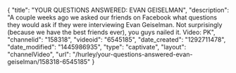 {
    "title": "YOUR QUESTIONS ANSWERED: EVAN GEISELMAN",
    "description": "A couple weeks ago we asked our friends on Facebook what questions they would ask if they were interviewing Evan Geiselman. Not surprisingly (because we have the best friends ever), you guys nailed it. Video: PK",
    "channelid": "158318",
    "videoid": "6545185",
    "date_created": "1292711478",
    "date_modified": "1445986935",
    "type": "captivate",
    "layout": "channelVideo",
    "url": "\/hurley\/your-questions-answered-evan-geiselman\/158318-6545185"
}
